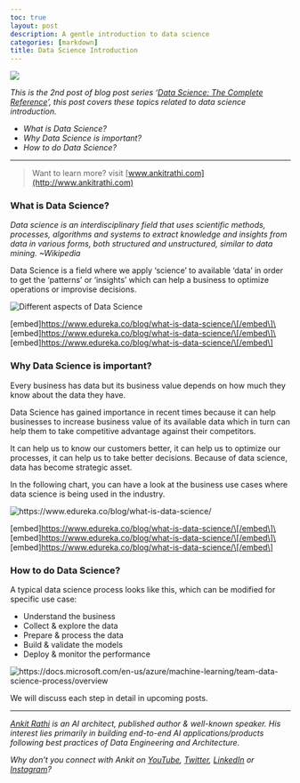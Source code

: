 ```yaml
---
toc: true
layout: post
description: A gentle introduction to data science
categories: [markdown]
title: Data Science Introduction
---
```


![](https://cdn-images-1.medium.com/max/1200/1*f6Q4OCbG8fs7TWoMZrCBtg.png)

*This is the 2nd post of blog post series ‘*[*Data Science: The Complete Reference*](https://medium.com/@rathi.ankit/data-science-the-complete-reference-series-3fb35077fc5a)*’, this post covers these topics related to data science introduction.*

-   *What is Data Science?*
-   *Why Data Science is important?*
-   *How to do Data Science?*

------------------------------------------------------------------------

> Want to learn more? visit [www.ankitrathi.com](http://www.ankitrathi.com)

### What is Data Science?

*Data science is an interdisciplinary field that uses scientific methods, processes, algorithms and systems to extract knowledge and insights from data in various forms, both structured and unstructured, similar to data mining. \~Wikipedia*

Data Science is a field where we apply ‘science’ to available ‘data’ in order to get the ‘patterns’ or ‘insights’ which can help a business to optimize operations or improvise decisions.

![Different aspects of Data Science](https://cdn-images-1.medium.com/max/800/1*ewxqYVXny5jyDQlo-xMuLA.png)

\[embed\]https://www.edureka.co/blog/what-is-data-science/\[/embed\]\
\[embed\]https://www.edureka.co/blog/what-is-data-science/\[/embed\]\
\[embed\]https://www.edureka.co/blog/what-is-data-science/\[/embed\]

### Why Data Science is important?

Every business has data but its business value depends on how much they know about the data they have.

Data Science has gained importance in recent times because it can help businesses to increase business value of its available data which in turn can help them to take competitive advantage against their competitors.

It can help us to know our customers better, it can help us to optimize our processes, it can help us to take better decisions. Because of data science, data has become strategic asset.

In the following chart, you can have a look at the business use cases where data science is being used in the industry.

![<https://www.edureka.co/blog/what-is-data-science/>](https://cdn-images-1.medium.com/max/800/0*1T-MlGVWH9jHPqr8.png)

\[embed\]https://www.edureka.co/blog/what-is-data-science/\[/embed\]\
\[embed\]https://www.edureka.co/blog/what-is-data-science/\[/embed\]\
\[embed\]https://www.edureka.co/blog/what-is-data-science/\[/embed\]

### How to do Data Science?

A typical data science process looks like this, which can be modified for specific use case:

-   Understand the business
-   Collect & explore the data
-   Prepare & process the data
-   Build & validate the models
-   Deploy & monitor the performance

![<https://docs.microsoft.com/en-us/azure/machine-learning/team-data-science-process/overview>](https://cdn-images-1.medium.com/max/800/0*tkonfeb6Z9ubAllz.png)

We will discuss each step in detail in upcoming posts.


------------------------------------------------------------------------


[*Ankit Rathi*](https://www.ankitrathi.com/) *is an AI architect, published author & well-known speaker. His interest lies primarily in building end-to-end AI applications/products following best practices of Data Engineering and Architecture.*

*Why don’t you connect with Ankit on* [*YouTube*](https://www.youtube.com/channel/UCrIv4EU2tFX8VhhT0oCnDnw)*,* [*Twitter*](https://twitter.com/rathiankit)*,* [*LinkedIn*](https://www.linkedin.com/in/ankitrathi/) *or* [*Instagram*](https://instagram.com/ankitrathi/)*?*
